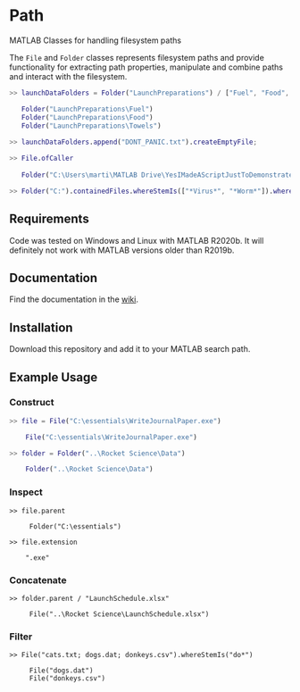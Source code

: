 # Path
 MATLAB Classes for handling filesystem paths
 
 The `File` and `Folder` classes represents filesystem paths and provide functionality for extracting path properties, manipulate and combine paths and interact with the filesystem.
 
 ```Matlab
>> launchDataFolders = Folder("LaunchPreparations") / ["Fuel", "Food", "Towels"]

    Folder("LaunchPreparations\Fuel")
    Folder("LaunchPreparations\Food")
    Folder("LaunchPreparations\Towels")
     
>> launchDataFolders.append("DONT_PANIC.txt").createEmptyFile;
 
>> File.ofCaller
  
    Folder("C:\Users\marti\MATLAB Drive\YesIMadeAScriptJustToDemonstrateThis.m")
 
>> Folder("C:").containedFiles.whereStemIs(["*Virus*", "*Worm*"]).whereExtensionIsNot(".pdf").copyToFolder("D:\Quarantine");
 ```
 
 ## Requirements
 Code was tested on Windows and Linux with MATLAB R2020b. It will definitely not work with MATLAB versions older than R2019b.
 
 ## Documentation
 Find the documentation in the [wiki](https://www.github.com/MartinKoch123/Path/wiki).
 
 ## Installation
 Download this repository and add it to your MATLAB search path.
 
 ## Example Usage
 
 ### Construct
 ```Matlab
>> file = File("C:\essentials\WriteJournalPaper.exe")

     File("C:\essentials\WriteJournalPaper.exe")

>> folder = Folder("..\Rocket Science\Data")

     Folder("..\Rocket Science\Data")
```

### Inspect
```
>> file.parent

     Folder("C:\essentials")
     
>> file.extension

    ".exe"
 ```
 
### Concatenate
```
>> folder.parent / "LaunchSchedule.xlsx"

     File("..\Rocket Science\LaunchSchedule.xlsx")
```

### Filter
```
>> File("cats.txt; dogs.dat; donkeys.csv").whereStemIs("do*")

     File("dogs.dat")
     File("donkeys.csv")
```
 
 
